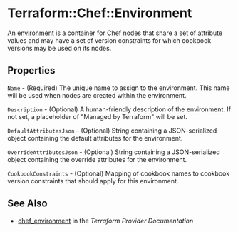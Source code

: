# Terraform::Chef::Environment

An [environment](http://docs.chef.io/environments.html) is a container for
Chef nodes that share a set of attribute values and may have a set of version
constraints for which cookbook versions may be used on its nodes.

## Properties

`Name` - (Required) The unique name to assign to the environment. This name will be used when nodes are created within the environment.

`Description` - (Optional) A human-friendly description of the environment. If not set, a placeholder of "Managed by Terraform" will be set.

`DefaultAttributesJson` - (Optional) String containing a JSON-serialized object containing the default attributes for the environment.

`OverrideAttributesJson` - (Optional) String containing a JSON-serialized object containing the override attributes for the environment.

`CookbookConstraints` - (Optional) Mapping of cookbook names to cookbook version constraints that should apply for this environment.


## See Also

* [chef_environment](https://www.terraform.io/docs/providers/chef/r/environment.html) in the _Terraform Provider Documentation_